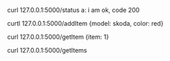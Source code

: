 
curl 127.0.0.1:5000/status 
a: i am ok, code 200

curtl 127.0.0.1:5000/addItem {model: skoda, color: red}

curl 127.0.0.1:5000/getItem {item: 1}

curl 127.0.0.1:5000/getItems 

